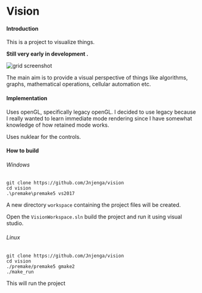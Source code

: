 # Vision



#### Introduction

This is a project to visualize things.

**Still very early in development .**

![grid screenshot](https://github.com/JNjenga/Vision/blob/master/screenshots/grid.jpg)

 The main aim is to provide a visual perspective of things like algorithms, graphs, mathematical operations, cellular automation etc.

#### Implementation

Uses openGL, specifically legacy openGL. I decided to use legacy because I really wanted to learn immediate mode rendering since I have somewhat knowledge of how retained mode works.

Uses nuklear for the controls.

#### How to build

###### Windows

```
git clone https://github.com/Jnjenga/vision
cd vision
.\premake\premake5 vs2017
```

A new directory ``` workspace ```  containing the project files will be created. 

Open the ```VisionWorkspace.sln``` build the project and run it using visual studio.

###### Linux

```
git clone https://github.com/Jnjenga/vision
cd vision
./premake/premake5 gmake2
./make_run
```
This will run the project

